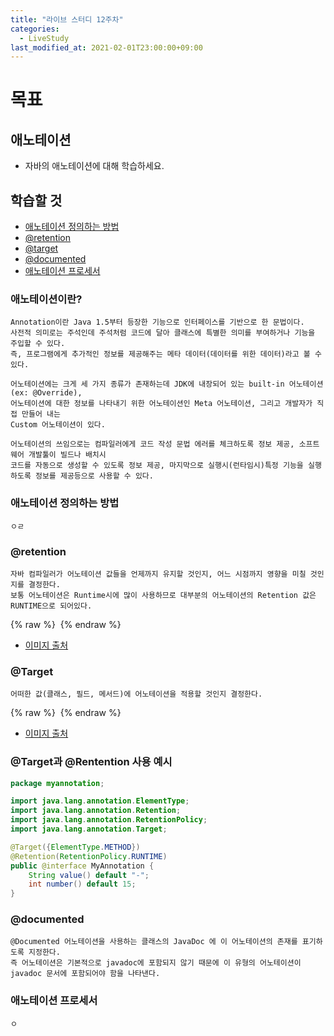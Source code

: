 ```yaml
---
title: "라이브 스터디 12주차"
categories: 
  - LiveStudy
last_modified_at: 2021-02-01T23:00:00+09:00
---
```


# 목표
## 애노테이션
- 자바의 애노테이션에 대해 학습하세요.
  

## 학습할 것
- [애노테이션 정의하는 방법](애노테이션-정의하는-방법)
- [@retention](@retention)
- [@target](@target)
- [@documented](@documented)
- [애노테이션 프로세서](애노테이션-프로세서)


### 애노테이션이란?
    Annotation이란 Java 1.5부터 등장한 기능으로 인터페이스를 기반으로 한 문법이다.
    사전적 의미로는 주석인데 주석처럼 코드에 달아 클래스에 특별한 의미를 부여하거나 기능을 주입할 수 있다.
    즉, 프로그램에게 추가적인 정보를 제공해주는 메타 데이터(데이터를 위한 데이터)라고 볼 수 있다.
    
    어노테이션에는 크게 세 가지 종류가 존재하는데 JDK에 내장되어 있는 built-in 어노테이션(ex: @Override),
    어노테이션에 대한 정보를 나타내기 위한 어노테이션인 Meta 어노테이션, 그리고 개발자가 직접 만들어 내는
    Custom 어노테이션이 있다.
    
    어노테이션의 쓰임으로는 컴파일러에게 코드 작성 문법 에러를 체크하도록 정보 제공, 소프트웨어 개발툴이 빌드나 배치시
    코드를 자동으로 생성할 수 있도록 정보 제공, 마지막으로 실행시(런타임시)특정 기능을 실행하도록 정보를 제공등으로 사용할 수 있다.
    
### 애노테이션 정의하는 방법
    ㅇㄹ    

### @retention
    자바 컴파일러가 어노테이션 값들을 언제까지 유지할 것인지, 어느 시점까지 영향을 미칠 것인지를 결정한다.
    보통 어노테이션은 Runtime시에 많이 사용하므로 대부분의 어노테이션의 Retention 값은 RUNTIME으로 되어있다.

{% raw %} <img src="https://chohongjae.github.io/assets/img/20210202livestudyweek12/retention.png" alt=""> {% endraw %}
- [이미지 출처](https://honeyinfo7.tistory.com/56)

### @Target
    어떠한 값(클래스, 필드, 메서드)에 어노테이션을 적용할 것인지 결정한다.     

{% raw %} <img src="https://chohongjae.github.io/assets/img/20210202livestudyweek12/target.png" alt=""> {% endraw %}
- [이미지 출처](https://honeyinfo7.tistory.com/56)


### @Target과 @Rentention 사용 예시

```java
package myannotation;

import java.lang.annotation.ElementType;
import java.lang.annotation.Retention;
import java.lang.annotation.RetentionPolicy;
import java.lang.annotation.Target;

@Target({ElementType.METHOD})
@Retention(RetentionPolicy.RUNTIME)
public @interface MyAnnotation {
	String value() default "-";
	int number() default 15;
}
```
    

### @documented
    @Documented 어노테이션을 사용하는 클래스의 JavaDoc 에 이 어노테이션의 존재를 표기하도록 지정한다.
    즉 어노테이션은 기본적으로 javadoc에 포함되지 않기 때문에 이 유형의 어노테이션이 javadoc 문서에 포함되어야 함을 나타낸다.
    
### 애노테이션 프로세서
    ㅇ    
    
